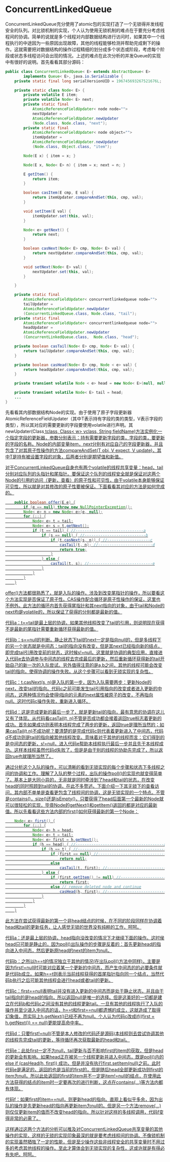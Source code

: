 # ConcurrentLinkedQueue

ConcurrentLinkedQueue充分使用了atomic包的实现打造了一个无锁得并发线程安全的队列。对比锁机制的实现，个人认为使用无锁机制的难点在于要充分考虑线程间的协调。简单的说就是多个线程对内部数据结构进行访问时，如果其中一个线程执行的中途因为一些原因出现故障，其他的线程能够检测并帮助完成剩下的操作。这就需要把对数据结构的操作过程精细的划分成多个状态或阶段，考虑每个阶段或状态多线程访问会出现的情况。上述的难点在此次分析的并发Queue的实现中有很好的说明。首先看看其部分源码：

``` java
public class ConcurrentLinkedQueue< E> extends AbstractQueue< E>
        implements Queue< E>, java.io.Serializable {
    private static final long serialVersionUID = 196745693267521676L;

    private static class Node< E> {
        private volatile E item;
        private volatile Node< E> next;
        private static final
            AtomicReferenceFieldUpdater< node node="">
            nextUpdater =
            AtomicReferenceFieldUpdater.newUpdater
            (Node.class, Node.class, "next");
        private static final
            AtomicReferenceFieldUpdater< node object="">
            itemUpdater =
            AtomicReferenceFieldUpdater.newUpdater
            (Node.class, Object.class, "item");

        Node(E x) { item = x; }

        Node(E x, Node< E> n) { item = x; next = n; }

        E getItem() {
            return item;
        }

        boolean casItem(E cmp, E val) {
            return itemUpdater.compareAndSet(this, cmp, val);
        }

        void setItem(E val) {
            itemUpdater.set(this, val);
        }

        Node< e> getNext() {
            return next;
        }

        boolean casNext(Node< E> cmp, Node< E> val) {
            return nextUpdater.compareAndSet(this, cmp, val);
        }

        void setNext(Node< E> val) {
            nextUpdater.set(this, val);
        }

    }

    private static final
        AtomicReferenceFieldUpdater< concurrentlinkedqueue node="">
        tailUpdater =
        AtomicReferenceFieldUpdater.newUpdater
        (ConcurrentLinkedQueue.class, Node.class, "tail");
    private static final
        AtomicReferenceFieldUpdater< concurrentlinkedqueue node="">
        headUpdater =
        AtomicReferenceFieldUpdater.newUpdater
        (ConcurrentLinkedQueue.class,  Node.class, "head");

    private boolean casTail(Node< E> cmp, Node< E> val) {
        return tailUpdater.compareAndSet(this, cmp, val);
    }

    private boolean casHead(Node< E> cmp, Node < e> val) {
        return headUpdater.compareAndSet(this, cmp, val);
    }

    private transient volatile Node < e> head = new Node< E>(null, null);

    private transient volatile Node< E> tail = head;
    ...
}
```

先看看其内部数据结构Node的实现。由于使用了原子字段更新器AtomicReferenceFieldUpdater<t
v>（其中T表示持有字段的类的类型，V表示字段的类型），所以其对应的需要更新的字段要使用volatile进行声明。其newUpdater(Class<u>
tclass, Class< w> vclass, String
fieldName)方法实例化一个指定字段的更新器，参数分别表示：持有需要更新字段的类，字段的类，要更新的字段的名称。Node的内部变量item，next分别有对应自己的字段更新器，并且包含了对其原子性操作的方法compareAndSet(T
obj, V expect, V
update)，其中T是持有被设置字段的对象，后两者分别是期望值和新值。

对于ConcurrentLinkedQueue自身也有两个volatile的线程共享变量：head，tail分别对应队列的头指针和尾指针。要保证这个队列的线程安全就是保证对这两个Node的引用的访问（更新，查看）的原子性和可见性，由于volatile本身能够保证可见性，所以就是对其修改的原子性要被保证。下面看看其对应的方法是如何完成的。

``` java
    public boolean offer(E e) {
        if (e == null) throw new NullPointerException();
        Node< e> n = new Node< e>(e, null);
        for (;;) {
            Node< e> t = tail;
            Node< e> s = t.getNext();
            if (t == tail) { //------------------------------a
                if (s == null) { //---------------------------b
                    if (t.casNext(s, n)) { //-------------------c
                        casTail(t, n); //------------------------d
                        return true;
                    }
                } else {
                    casTail(t, s); //----------------------------e
                }
            }
        }
    }
```

offer()方法都很熟悉了，就是入队的操作。涉及到改变尾指针的操作，所以要看这个方法实现是否保证了原子性。CAS操作配合循环是原子性操作的保证，这里也不例外。此方法的循环内首先获得尾指针和其next指向的对象，由于tail和Node的next均是volatile的，所以保证了获得的分别都是最新的值。

代码a：t==tail是最上层的协调，如果其他线程改变了tail的引用，则说明现在获得不是最新的尾指针需要重新循环获得最新的值。

代码b：s==null的判断。静止状态下tail的next一定是指向null的，但是多线程下的另一个状态就是中间态：tail的指向没有改变，但是其next已经指向新的结点，即完成tail引用改变前的状态，这时候s!=null。这里就是协调的典型应用，直接进入代码e去协调参与中间态的线程去完成最后的更新，然后重新循环获得新的tail开始自己的新一次的入队尝试。另外值得注意的是a,b之间，其他的线程可能会改变tail的指向，使得协调的操作失败。从这个步骤可以看到无锁实现的复杂性。

代码c：t.casNext(s,
n)是入队的第一步，因为入队需要两步：更新Node的next，改变tail的指向。代码c之前可能发生tail引用指向的改变或者进入更新的中间态，这两种情况均会使得t指向的元素的next属性被原子的改变，不再指向null。这时代码c操作失败，重新进入循环。

代码d：这是完成更新的最后一步了，就是更新tail的指向，最有意思的协调在这儿又有了体现。从代码看casTail(t,
n)不管是否成功都会接着返回true标志着更新的成功。首先如果成功则表明本线程完成了两步的更新，返回true是理所当然的；如果casTail(t,n)不成功呢？要清楚的是完成代码c则代表着更新进入了中间态，代码d不成功则是tail的指向被其他线程改变。意味着对于其他的线程而言：它们得到的是中间态的更新，s!=null，进入代码e帮助本线程执行最后一步并且先于本线程成功。这样本线程虽然代码d失败了，但是是由于别的线程的协助先完成了，所以返回true也就理所当然了。

通过分析这个入队的操作，可以清晰的看到无锁实现的每个步骤和状态下多线程之间的协调和工作。理解了入队的整个过程，出队的操作poll()的实现也就变得简单了。基本上是大同小异的，无非就是同时牵涉到了head和tail的状态，在改变head的同时照顾到tail的协调，在此不多赘述。下面介绍一下其无锁下的查看访问，其内部不单单是查看更包含了线程间的协调，这是无锁实现的一个特点。不管是contains()，size()还是isEmpty()，只要获得了head后面第一个最新的Node就可以很轻松的实现，毕竟Node的getNext()和getItem()返回的都是对应的最新值。所以先看看这些方法内部的first()如何获得最新的第一个Node：

``` java
    Node< e> first() {
        for (;;) {
            Node< e> h = head;
            Node< e> t = tail;
            Node< e> first = h.getNext();
            if (h == head) { //---------------------------------------a
                if (h == t) { //-----------------------------------------b
                    if (first == null) //----------------------------------c
                        return null;
                    else
                        casTail(t, first); //--------------------------------d
                } else {
                    if (first.getItem() != null) //------------------------e
                        return first;
                    else // remove deleted node and continue
                        casHead(h, first); //------------------------------f
                }
            }
        }
    }
```

此方法在尝试获得最新的第一个非head结点的时候，在不同的阶段同样在协调着head和tail的更新任务，让人感觉无锁的世界没有纯粹的工作，呵呵。

代码a：还是最上层的协调，head指向没改变的情况下才继续下面的操作。这时侯head只可能是静止的，因为poll()出队操作的步骤是反着的：首先更新head的指向进入中间态，然后更新原head的next的item为null。

代码b：之所以h==t的情况独立于其他的情况(在出队poll()方法中同样)，主要是因为first!=null时可能对应着某一个更新的中间态，而产生中间态的的必要条件就是代码b成立。如果h==t则表示当前线程获得的首尾指针指向同一个结点，当然代码b执行之后可能其他线程会进行head或者tail的更新。

代码c：first==null表明tail并没有进入更新的中间态而是处于静止状态，并且由于tail指向的是head的指向，所以返回null是唯一的选择。但是这美好的一切都是建立在代码b和代码c之间没有其他的线程更新tail。一旦有其他的线程执行了入队的操作并至少进入中间态的话，h==t和first==null都遗憾的成立，这就造成了取得幻象值，而实际上h.getNext()已经不再为null。个人认为代码c改成if((first
= h.getNext()) == null)更能提高命中率。

代码d：只要first!=null(不管是本人修改的代码还是源码)本线程则去尝试协调其他的线程先完成tail的更新，等待循环再次获取最新的head和tail。

代码e：此处first一定不为null，tail更新与否不影响first的item的获取，但是head的更新会有影响。如果head正在被另一个线程更新并进入中间态，既是poll()内的else
if (casHead(h, first))
成功，但是并没有执行first.setItem(null)之前。此时代码e是满足的，返回的也是当前的first的，但是随后head全部更新成功则first的item为null。所以此处返回的first的item并不一定是item!=null的结点，在使用此方法获得的结点的item时一定要再次的进行判断，这点在contains(...)等方法内都有体现。

代码f：如果first的item==null，则更新head的指向。直观上看似乎多余，因为出队的操作是先更新head的指向再更新item为null的。但是另一个方法remove(...)则仅仅更新item的值而不改变head的指向，所以针对这样的多线程调用，代码f变得非常的必需了。

这样通过这两个方法的分析可以推及对ConcurrentLinkedQueue共享变量的其他操作的实现，这样的无锁的实现印象最深的就是要考虑线程间的协调。不像锁机制的实现虽然牺牲了一定的性能，但是至少操作这些非线程安全的共享变量时不用过多的考虑其他线程的操作。至此才算体会到无锁实现的复杂性，这或许就是有得必有失吧，呵呵。

